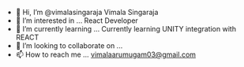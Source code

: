- 👋 Hi, I’m @vimalasingaraja Vimala Singaraja
- 👀 I’m interested in ... React Developer
- 🌱 I’m currently learning ... Currently learning UNITY integration with REACT
- 💞️ I’m looking to collaborate on ...
- 📫 How to reach me ... vimalaarumugam03@gmail.com

<!---
vimalasingaraja/vimalasingaraja is a ✨ special ✨ repository because its `README.md` (this file) appears on your GitHub profile.
You can click the Preview link to take a look at your changes.
--->
